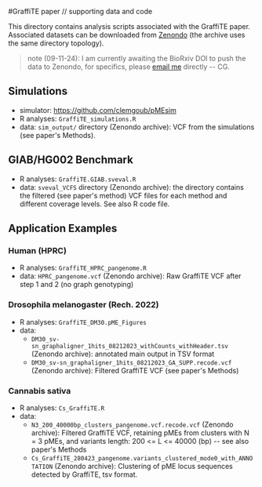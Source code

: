 #GraffiTE paper // supporting data and code

This directory contains analysis scripts associated with the GraffiTE paper. 
Associated datasets can be downloaded from [Zenondo]() (the archive uses the same directory topology).

>note (09-11-24): I am currently awaiting the BioRxiv DOI to push the data to Zenondo, for specifics, please [email me](mailto:goubert.clement@gmail.com) directly -- CG.

## Simulations

- simulator: https://github.com/clemgoub/pMEsim
- R analyses: `GraffiTE_simulations.R`
- data: `sim_output/` directory (Zenondo archive): VCF from the simulations (see paper's Methods).

## GIAB/HG002 Benchmark

- R analyses: `GraffiTE.GIAB.sveval.R`
- data: `sveval_VCFS` directory (Zenondo archive): the directory contains the filtered (see paper's method) VCF files for each method and different coverage levels. See also R code file.

## Application Examples

### Human (HPRC)

- R analyses: `GraffiTE_HPRC_pangenome.R`
- data: `HPRC_pangenome.vcf` (Zenondo archive): Raw GraffiTE VCF after step 1 and 2 (no graph genotyping)

### Drosophila melanogaster (Rech. 2022)

- R analyses: `GraffiTE_DM30.pME_Figures`
- data:
	- `DM30_sv-sn_graphaligner_1hits_08212023_withCounts_withHeader.tsv` (Zenondo archive): annotated main output in TSV format
	- `DM30_sv-sn_graphaligner_1hits_08212023_GA_SUPP.recode.vcf` (Zenondo archive): Filtered GraffiTE VCF (see paper's Methods)

### Cannabis sativa

- R analyses: `Cs_GraffiTE.R`
- data:
	- `N3_200_40000bp_clusters_pangenome.vcf.recode.vcf` (Zenondo archive): Filtered GraffiTE VCF, retaining pMEs from clusters with N = 3 pMEs, and variants length:  200 <= L <= 40000 (bp) -- see also paper's Methods
	- `Cs_GraffiTE_280423_pangenome.variants_clustered_mode0_with_ANNOTATION` (Zenondo archive): Clustering of pME locus sequences detected by GraffiTE, tsv format.
